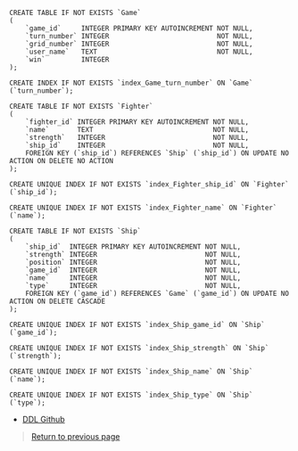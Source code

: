     CREATE TABLE IF NOT EXISTS `Game`
    (
        `game_id`     INTEGER PRIMARY KEY AUTOINCREMENT NOT NULL,
        `turn_number` INTEGER                           NOT NULL,
        `grid_number` INTEGER                           NOT NULL,
        `user_name`   TEXT                              NOT NULL,
        `win`         INTEGER
    );
    
    CREATE INDEX IF NOT EXISTS `index_Game_turn_number` ON `Game` (`turn_number`);
    
    CREATE TABLE IF NOT EXISTS `Fighter`
    (
        `fighter_id` INTEGER PRIMARY KEY AUTOINCREMENT NOT NULL,
        `name`       TEXT                              NOT NULL,
        `strength`   INTEGER                           NOT NULL,
        `ship_id`    INTEGER                           NOT NULL,
        FOREIGN KEY (`ship_id`) REFERENCES `Ship` (`ship_id`) ON UPDATE NO ACTION ON DELETE NO ACTION
    );
    
    CREATE UNIQUE INDEX IF NOT EXISTS `index_Fighter_ship_id` ON `Fighter` (`ship_id`);
    
    CREATE UNIQUE INDEX IF NOT EXISTS `index_Fighter_name` ON `Fighter` (`name`);
    
    CREATE TABLE IF NOT EXISTS `Ship`
    (
        `ship_id`  INTEGER PRIMARY KEY AUTOINCREMENT NOT NULL,
        `strength` INTEGER                           NOT NULL,
        `position` INTEGER                           NOT NULL,
        `game_id`  INTEGER                           NOT NULL,
        `name`     INTEGER                           NOT NULL,
        `type`     INTEGER                           NOT NULL,
        FOREIGN KEY (`game_id`) REFERENCES `Game` (`game_id`) ON UPDATE NO ACTION ON DELETE CASCADE
    );
    
    CREATE UNIQUE INDEX IF NOT EXISTS `index_Ship_game_id` ON `Ship` (`game_id`);
    
    CREATE UNIQUE INDEX IF NOT EXISTS `index_Ship_strength` ON `Ship` (`strength`);
    
    CREATE UNIQUE INDEX IF NOT EXISTS `index_Ship_name` ON `Ship` (`name`);
    
    CREATE UNIQUE INDEX IF NOT EXISTS `index_Ship_type` ON `Ship` (`type`);

* [DDL Github](https://github.com/rfrech/battle-for-midway/blob/master/docs/ddl.sql)


> [Return to previous page](data-model-implementation.md#data-definition-language)